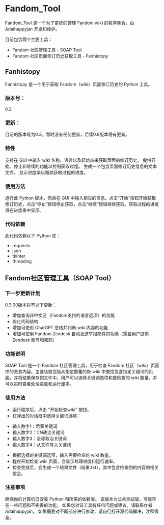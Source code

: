 # Fandom_Tool
Fandom_Tool 是一个为了更好的管理 Fandom wiki 的程序集合，由 Adaihappyjan 开发和维护。

目前包含两个主要工具：

- Fandom 社区管理工具 - SOAP Tool
- Fandom 社区页面修订历史获取工具 - Fanhistopy
## Fanhistopy
Fanhistopy 是一个用于获取 Fandom（wiki）页面修订历史的 Python 工具。

### 版本号：
0.3

### 更新：
目前的版本号为0.3。暂时没有任何更新，后续0.8版本将有更新。

### 特性
支持在 GUI 中输入 wiki 名称、语言以及起始点来获取页面的修订历史。
提供开始、停止和继续的功能以控制获取过程。
生成一个包含页面修订历史信息的文本文件。
显示进度条以跟踪获取过程的进度。
### 使用方法
运行此 Python 脚本，然后在 GUI 中输入相应的信息。点击“开始”按钮开始获取修订历史，点击“停止”按钮停止获取，点击“继续”按钮继续获取。获取过程的进度将在进度条中显示。

### 代码依赖
此代码依赖以下 Python 库：

- requests
- json
- tkinter
- threading
## Fandom社区管理工具（SOAP Tool）
### 下一步更新计划
0.3.00版本将有以下更新：

- 增加查询非中文区（Fandom支持的语言选项）的功能
- 优化代码结构
- 增加可使用 ChatGPT 总结并判断 wiki 内容的功能
- 增加可使用 Fandom Zendesk 自动发送举报邮件的功能（需要用户提供 Zendesk 账号和密码）
### 功能说明
SOAP Tool 是一个 Fandom 社区管理工具，用于检查 Fandom 社区（wiki）页面中的恶意内容。主要功能包括从指定数量的新 wiki 中查找包含指定关键词的页面，并将结果保存到文件中。用户可以选择关键词选项和要检查的 wiki 数量，并可以实时查看处理进度和运行速率。

### 使用方法
- 运行程序后，点击 "开始检查wiki" 按钮。
- 在弹出的对话框中选择关键词选项：
* 输入数字1：后室关键词
* 输入数字2：CN政治关键词
* 输入数字3：全球政治关键词
* 输入数字4：从文件导入关键词
- 根据选择的关键词选项，输入需要检查的 wiki 数量。
- 程序开始检查 wiki 页面，会显示处理进度和运行速率。
- 检查完成后，会生成一个结果文件（结果.txt），其中包含检查到的内容的相关信息。
### 注意事项
确保你的计算机已安装 Python 和所需的依赖库。
该版本为公共测试版，可能存在一些问题和不完善的功能。
如果您对该工具有任何问题或建议，请联系作者 Adaihappyjan。
如果需要对不同部分进行修改，请自行打开源代码解决，注释很全。
